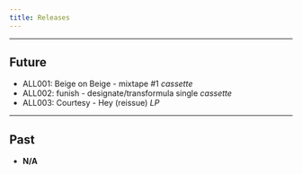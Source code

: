 ```yaml
---
title: Releases
---
```

---
**Future**
---
- ALL001: Beige on Beige - mixtape #1 _cassette_
- ALL002: funish - designate/transformula single _cassette_
- ALL003: Courtesy - Hey (reissue) _LP_ 

---
**Past**
---
- **N/A**